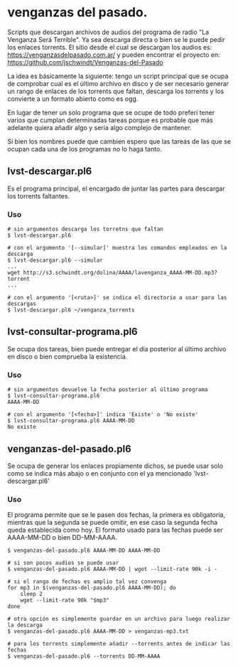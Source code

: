# venganzas del pasado.

Scripts que descargan archivos de audios del programa de radio "La Venganza Será Terrible".
Ya sea descarga directa o bien se le puede pedir los enlaces torrents.
El sitio desde el cual se descargan los audios es: https://venganzasdelpasado.com.ar/ y
pueden encontrar el proyecto en: https://github.com/jschwindt/Venganzas-del-Pasado

La idea es básicamente la siguiente: tengo un script principal que se ocupa de comprobar 
cual es el último archivo en disco y de ser necesario generar un rango de enlaces de los
torrents que faltan, descarga los torrents y los convierte a un formato abierto como es ogg.

En lugar de tener un solo programa que se ocupe de todo preferí tener varios que cumplan
determinadas tareas porque es probable que más adelante quiera añadir algo y sería algo
complejo de mantener.

Si bien los nombres puede que cambien espero que las tareas de las que se ocupan cada una
de los programas no lo haga tanto.

## lvst-descargar.pl6

Es el programa principal, el encargado de juntar las partes para descargar los torrents
faltantes.

### Uso

```
# sin argumentos descarga los torretns que faltan
$ lvst-descargar.pl6

# con el argumento '[--simular]' muestra los comandos empleados en la descarga
$ lvst-descargar.pl6 --simular
...
wget http://s3.schwindt.org/dolina/AAAA/lavenganza_AAAA-MM-DD.mp3?torrent
...

# con el argumento '[<ruta>]' se indica el directorio a usar para las descargas
$ lvst-descargar.pl6 ~/venganza_torrents
```

## lvst-consultar-programa.pl6

Se ocupa dos tareas, bien puede entregar el día posterior al último archivo en disco o bien
comprueba la existencia.

### Uso

```
# sin argumentos devuelve la fecha posterior al último programa
$ lvst-consultar-programa.pl6
AAAA-MM-DD

# con el argumento '[<fecha>]' indica 'Existe' o 'No existe'
$ lvst-consultar-programa.pl6 AAAA-MM-DD
No existe
```
 
## venganzas-del-pasado.pl6

Se ocupa de generar los enlaces propiamente dichos, se puede usar solo como se indica
más abajo o en conjunto con el ya mencionado 'lvst-descargar.pl6'

### Uso

El programa permite que se le pasen dos fechas, la primera es obligatoria, mientras que
la segunda se puede omitir, en ese caso la segunda fecha queda establecida como hoy.
El formato usado para las fechas puede ser AAAA-MM-DD o bien DD-MM-AAAA.

```
$ venganzas-del-pasado.pl6 AAAA-MM-DD AAAA-MM-DD

# si son pocos audios se puede usar
$ venganzas-del-pasado.pl6 AAAA-MM-DD | wget --limit-rate 90k -i -

# si el rango de fechas es amplio tal vez convenga
for mp3 in $(venganzas-del-pasado.pl6 AAAA-MM-DD); do
    sleep 2
    wget --limit-rate 90k "$mp3"
done

# otra opción es simplemente guardar en un archivo para luego realizar la descarga
$ venganzas-del-pasado.pl6 AAAA-MM-DD > venganzas-mp3.txt 

# para los torrents simplemente añadir --torrents antes de indicar las fechas 
$ venganzas-del-pasado.pl6 --torrents DD-MM-AAAA
```
